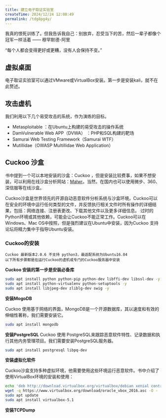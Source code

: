 ```yaml
---
title: 建立电子取证实验室
createTime: 2024/12/24 12:08:49
permalink: /tdg8pg4y/
---
```

我真的恨死训练了。但我告诉我自己：别放弃，忍受当下的苦，然后一辈子都像个冠军一样活着  —— 穆罕默德-阿里

“每个人都会变得更好或更糟，没有人会保持不变。”

## 虚拟桌面

电子取证实验室可以通过VMware或VirtualBox安装。第一步是安装kali，就不在此赘述。

## 攻击虚机

我们利用以下几个易受攻击的系统，作为演练的目标。
- Metasploitable ：在Ubuntu上构建的易受攻击的操作系统
- DamVulnerable Web APP（DVWA） ：PHP和SQL构建的靶场
- Samurai Web Testing Framework（Samurai WTF）
- Mutillidae（OWASP Multillidae Web Application）

## Cuckoo 沙盒

书中提到一个可以本地安装的沙盒：Cuckoo ，但是安装比较费事，如果不想安装，可以利用在线沙盒分析网站：[Malwr](https://malwr.com)。当然，在国内也可以使用微步、360、深信服等在线沙盒。

Cuckoo沙盒是世界领先的开源自动恶意软件分析系统与沙盒环境，Cuckoo可以在安全的环境中运行任何类型的文件，并反馈执行相关文件时所有操作的详细结果，包括：网络连接、注册表更改、下载其他文件以及更多详细信息。
过时的Python环境或其他依赖，可能会让Cuckoo不能正常工作。Cuckoo可以在Windows、Mac OS中按照，但是强烈建议在Ubuntu中安装，因为Cuckoo 支持论坛将精力集中于指导Ubuntu安装。

### Cuckoo的安装

```ad-info
Cuckoo 最新版本2.0.6 不支持 python3，最适配系统为Ubuntu16.04
以下所有步骤都是在运行Cuckoo的虚机或专门的Cuckoo服务器中安装
```

**Cuckoo 安装的第一步是安装必备库**

```bash
sudo apt install python python-pip python-dev libffi-dev libssl-dev -y
sudo apt install python-virtualenv python-setuptools -y
sudo apt install libjpeg-dev zliblg-dev swig -y
```

**安装MogoDB**

Cuckoo 使用基于网络的界面，MongoDB是一个开源数据库，其以速度和有效的伸缩性著称，我们需要安装它。

```bash
sudo apt install mongodb
```

**安装PostgreSQL** 
Cuckoo 使用 PostgreSQL来跟踪恶意软件特性、记录数据和执行其他内务管理项目。我们需要安装PostgreSQL服务器。

```bash
sudo apt install postgresql libpq-dev
```

**安装虚拟化软件**

Cuckoo沙盒支持多种虚拟环境，他需要使用这些环境运行恶意软件。书中介绍了使用VirtualBox环境的安装和使用：

```bash
echo 'deb http://download.virtualbox.org/virtualbox/debian xenial contrib' | sudo tee -a /etc/apt/sources.list.d/virtualbox.list
wget -q https://www.virtualbox.org/download/oracle_vbox_2016.asc -O - | sudo apt-key add -
sudo apt update 
sudo apt install virtualbox-5.1
```

**安装TCPDump**


